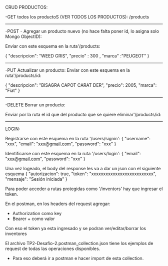 CRUD PRODUCTOS:

-GET todos los productoS (VER TODOS LOS PRODUCTOS):
 /products 
 
 --------
 -POST - Agregar un producto nuevo (no hace falta poner id, lo asigna solo Mongo ObjectID):
 
 Enviar con este esquema en la ruta'/products:

 {
"descripcion": "WEED GRIS",
"precio" : 300 , 
"marca" :"PEUGEOT"
}

------

-PUT Actualizar un producto: 
 Enviar con este esquema en la ruta'/products/id:

 {
        "descripcion": "BISAGRA CAPOT CARAT DER",
        "precio": 2005,
        "marca": "Fiat"
}

-------
-DELETE Borrar un producto: 

 Enviar por la ruta el id que del producto que se quiere eliminar'/products/id:



------

LOGIN:

Registrarse con este esquema en la ruta '/users/signin':
{
    "username": "xxx",
    "email": "xxx@gmail.com",
    "password": "xxx"
}

Identificarse con este esquema en la ruta '/users/login':
{
    "email": "xxx@gmail.com",
    "password": "xxx"
}

Una vez logeado, el body del response les va a dar un json con el siguiente esquema
{
    "autorizacion": true,
    "token": "xxxxxxxxxxxxxxxxxxxxxxxxxx",
    "mensaje": "Sesión iniciada"
}

Para poder acceder a rutas protegidas como '/inventors' hay que ingresar el token.

En el postman, en los headers del request agregar:
- Authorization como key
- Bearer + <token> como valor

Con eso el token ya esta ingresado y se podran ver/editar/borrar los inventores

El archivo TP2-Desafio-2.postman_collection.json tiene los ejemplos de request de todas las operaciones disponibles.
- Para eso deberá ir a postman e hacer import de esta collection.
